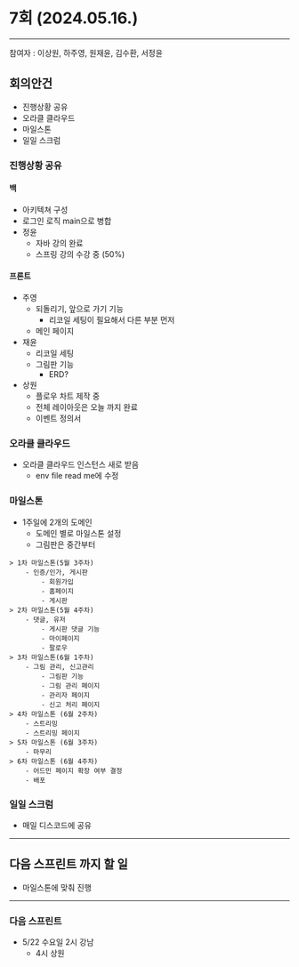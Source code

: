 # 7회 (2024.05.16.)
----
참여자 : 이상원, 하주영, 원재윤, 김수환, 서정윤

## 회의안건
- 진행상황 공유
- 오라클 클라우드
- 마일스톤
- 일일 스크럼

### 진행상황 공유
#### 백
- 아키텍쳐 구성
- 로그인 로직 main으로 병합
- 정윤
	- 자바 강의 완료
	- 스프링 강의 수강 중 (50%)

#### 프론트
- 주영
	- 되돌리기, 앞으로 가기 기능
		- 리코일 세팅이 필요해서 다른 부분 먼저
	- 메인 페이지
- 재윤
	- 리코일 세팅
	- 그림판 기능
		- ERD?
- 상원
	- 플로우 차트 제작 중
	- 전체 레이아웃은 오늘 까지 완료
	- 이벤트 정의서

### 오라클 클라우드
- 오라클 클라우드 인스턴스 새로 받음
	- env file read me에 수정

### 마일스톤
- 1주일에 2개의 도메인
	- 도메인 별로 마일스톤 설정
	- 그림판은 중간부터

```
> 1차 마일스톤(5월 3주차)
    - 인증/인가, 게시판
		- 회원가입
		- 홈페이지
		- 게시판
> 2차 마일스톤(5월 4주차)
    - 댓글, 유저
		- 게시판 댓글 기능
		- 마이페이지
		- 팔로우
> 3차 마일스톤(6월 1주차)
    - 그림 관리, 신고관리
		- 그림판 기능
		- 그림 관리 페이지
		- 관리자 페이지
		- 신고 처리 페이지
> 4차 마일스톤 (6월 2주차)
    - 스트리밍
	- 스트리밍 페이지
> 5차 마일스톤 (6월 3주차)
    - 마무리
> 6차 마일스톤 (6월 4주차)
    - 어드민 페이지 확장 여부 결정
    - 배포
```

### 일일 스크럼
- 매일 디스코드에 공유

---

## 다음 스프린트 까지 할 일
- 마일스톤에 맞춰 진행

---

### 다음 스프린트
- 5/22 수요일 2시 강남
	- 4시 상원